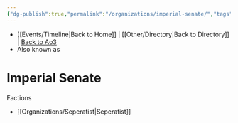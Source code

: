 ```yaml
---
{"dg-publish":true,"permalink":"/organizations/imperial-senate/","tags":["unfinished","faction"],"noteIcon":"saber1"}
---
```


- [[Events/Timeline\|Back to Home]] | [[Other/Directory\|Back to Directory]] | [Back to Ao3](https://archiveofourown.org/works/19334440/chapters/45992584)
- Also known as

# Imperial Senate

Factions
- [[Organizations/Seperatist\|Seperatist]]

